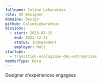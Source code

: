 ```yaml
---
fullname: Coline Lebaratoux
role: UX Designer
domaine: Design
github: ColineLebaratoux
missions:
  - start: 2023-05-15
    end: 2023-12-31
    status: independent
    employer: Malt
startups:
  - transition-ecologique-des-entreprises
memberType: beta
---
```


Designer d'expériences engagées
